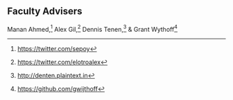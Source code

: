 ## Faculty Advisers
Manan Ahmed,[^1] Alex Gil,[^2] Dennis Tenen,[^3] & Grant Wythoff[^4]

[^1]: <https://twitter.com/sepoy> 
[^2]: <https://twitter.com/elotroalex>
[^3]: <http://denten.plaintext.in>
[^4]: <https://github.com/gwijthoff>
